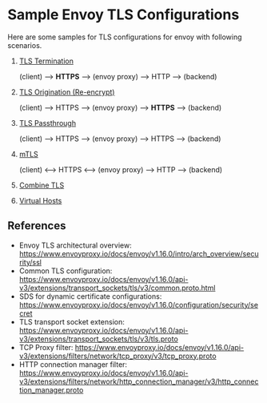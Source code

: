 # Sample Envoy TLS Configurations

Here are some samples for TLS configurations for envoy with following scenarios. 

1. [TLS Termination](1-tls-termination/README.md)
   
    (client) --> **HTTPS** --> (envoy proxy) --> HTTP --> (backend)
1. [TLS Origination (Re-encrypt)](2-tls-origination/README.md)

    (client) --> HTTPS --> (envoy proxy) --> **HTTPS** --> (backend)
1. [TLS Passthrough](3-tls-passthrough/README.md)

    (client) --> HTTPS --> (envoy proxy) --> HTTPS --> (backend)

1. [mTLS](4-mtls/README.md)

    (client) <--> HTTPS <--> (envoy proxy) --> HTTP --> (backend)

1. [Combine TLS](5-combine-all-tls-sample/README.md)

1. [Virtual Hosts](6-virtual-hosts/README.md)

## References

- Envoy TLS architectural overview: https://www.envoyproxy.io/docs/envoy/v1.16.0/intro/arch_overview/security/ssl
- Common TLS configuration: https://www.envoyproxy.io/docs/envoy/v1.16.0/api-v3/extensions/transport_sockets/tls/v3/common.proto.html
- SDS for dynamic certificate configurations: https://www.envoyproxy.io/docs/envoy/v1.16.0/configuration/security/secret
- TLS transport socket extension: https://www.envoyproxy.io/docs/envoy/v1.16.0/api-v3/extensions/transport_sockets/tls/v3/tls.proto
- TCP Proxy filter: https://www.envoyproxy.io/docs/envoy/v1.16.0/api-v3/extensions/filters/network/tcp_proxy/v3/tcp_proxy.proto
- HTTP connection manager filter: https://www.envoyproxy.io/docs/envoy/v1.16.0/api-v3/extensions/filters/network/http_connection_manager/v3/http_connection_manager.proto